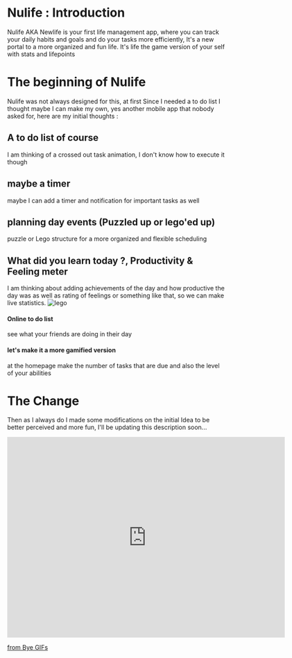 # Nulife : Introduction
Nulife AKA Newlife is your first life management app, where you can track your daily habits and goals and do your tasks more efficiently, It's a new portal to a more organized and fun life. It's life the game version of your self with stats and lifepoints
# The beginning of Nulife
Nulife was not always designed for this, at first Since I needed a to do list I thought maybe I can make my own, yes another mobile app that nobody asked for, here are my initial thoughts :
## A to do list of course 
I am thinking of a crossed out task animation, I don't know how to execute it though 
## maybe a timer 
maybe I can add a timer and notification for important tasks as well
## planning day events (Puzzled up or lego'ed up)
puzzle or Lego structure for a more organized and flexible scheduling
## What did you learn today ?, Productivity & Feeling meter
I am thinking about adding achievements of the day and how productive the day was as well as rating of feelings or something like that, so we can make live statistics.
![lego](https://images.unsplash.com/photo-1587654780291-39c9404d746b?ixlib=rb-4.0.3&ixid=MnwxMjA3fDB8MHxwaG90by1wYWdlfHx8fGVufDB8fHx8&auto=format&fit=crop&w=870&q=80)
#### Online to do list
see what your friends are doing in their day

#### let's make it a more gamified version 
at the homepage make the number of tasks that are due and also the level of your abilities

# The Change
Then as I always do I made some modifications on the initial Idea to be better perceived and more fun, I'll be updating this description soon...

<html>
<iframe src='https://gfycat.com/ifr/MeatySolidAplomadofalcon' frameborder='0' scrolling='no' allowfullscreen width='640' height='463'></iframe><p><a href="https://gfycat.com/discover/bye-gifs">from Bye GIFs</a></p>
</html>

